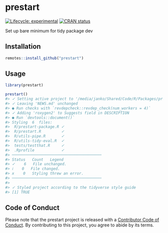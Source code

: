 
<!-- README.md is generated from README.Rmd. Please edit that file -->

# prestart

<!-- badges: start -->

[![Lifecycle:
experimental](https://img.shields.io/badge/lifecycle-experimental-orange.svg)](https://www.tidyverse.org/lifecycle/#experimental)
[![CRAN
status](https://www.r-pkg.org/badges/version/prestart)](https://CRAN.R-project.org/package=prestart)
<!-- badges: end -->

Set up bare minimum for tidy package dev

## Installation

``` r
remotes::install_github("prestart")
```

## Usage

``` r
library(prestart)

prestart()
#> ✓ Setting active project to '/media/janko/Shared/Code/R/Packages/prestart'
#> ✓ Leaving 'NEWS.md' unchanged
#> ● Run checks with `revdepcheck::revdep_check(num_workers = 4)`
#> ✓ Adding 'roxygen2' to Suggests field in DESCRIPTION
#> ● Run `devtools::document()`
#> Styling  6  files:
#>  R/prestart-package.R ✓ 
#>  R/prestart.R         ✓ 
#>  R/utils-pipe.R       ✓ 
#>  R/utils-tidy-eval.R  ✓ 
#>  tests/testthat.R     ✓ 
#>  .Rprofile            ✓ 
#> ────────────────────────────────────────
#> Status   Count   Legend 
#> ✓    6   File unchanged.
#> ℹ    0   File changed.
#> x    0   Styling threw an error.
#> ────────────────────────────────────────
#> 
#> ✓ Styled project according to the tidyverse style guide
#> [1] TRUE
```

## Code of Conduct

Please note that the prestart project is released with a [Contributor
Code of
Conduct](https://contributor-covenant.org/version/2/0/CODE_OF_CONDUCT.html).
By contributing to this project, you agree to abide by its terms.
